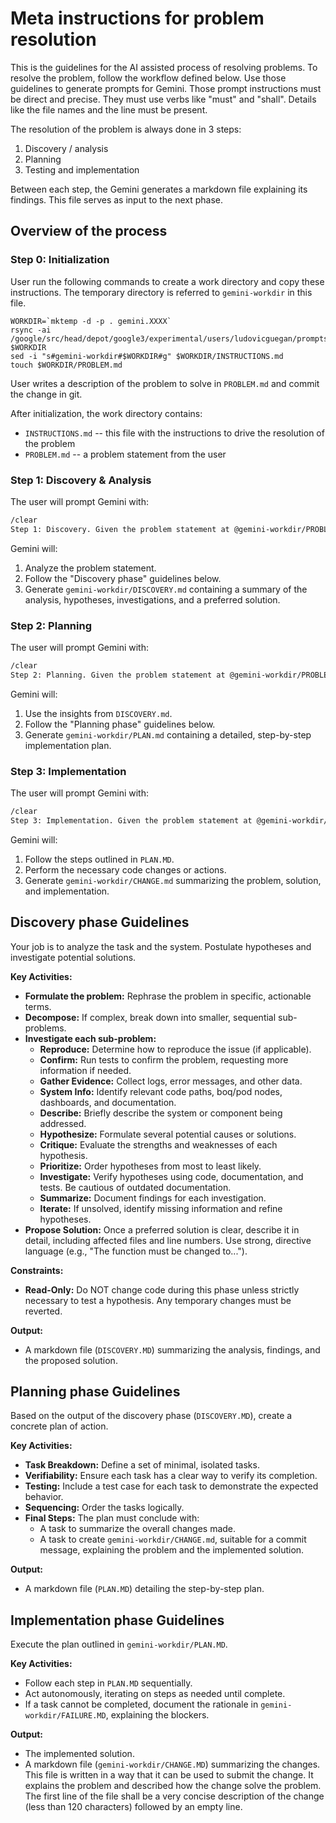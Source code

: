 # Meta instructions for problem resolution

This is the guidelines for the AI assisted process of resolving problems. To
resolve the problem, follow the workflow defined below. Use those guidelines to
generate prompts for Gemini. Those prompt instructions must be direct and
precise. They must use verbs like "must" and "shall". Details like the file
names and the line must be present.

The resolution of the problem is always done in 3 steps:

1.  Discovery / analysis
2.  Planning
3.  Testing and implementation

Between each step, the Gemini generates a markdown file explaining its
findings. This file serves as input to the next phase.

## Overview of the process

### Step 0: Initialization

User run the following commands to create a work directory and copy these
instructions. The temporary directory is referred to `gemini-workdir` in this
file.

```shell
WORKDIR=`mktemp -d -p . gemini.XXXX`
rsync -ai /google/src/head/depot/google3/experimental/users/ludovicguegan/prompts/meta/INSTRUCTIONS.md $WORKDIR
sed -i "s#gemini-workdir#$WORKDIR#g" $WORKDIR/INSTRUCTIONS.md
touch $WORKDIR/PROBLEM.md
```

User writes a description of the problem to solve in `PROBLEM.md` and commit
the change in git.

After initialization, the work directory contains:

-   `INSTRUCTIONS.md` -- this file with the instructions to drive the resolution
    of the problem
-   `PROBLEM.md` -- a problem statement from the user

### Step 1: Discovery & Analysis

The user will prompt Gemini with:

```txt
/clear
Step 1: Discovery. Given the problem statement at @gemini-workdir/PROBLEM.md and the process at @gemini-workdir/INSTRUCTIONS.md, perform the Discovery & Analysis phase and generate the results in @gemini-workdir/DISCOVERY.md.
```

Gemini will:

1.  Analyze the problem statement.
2.  Follow the "Discovery phase" guidelines below.
3.  Generate `gemini-workdir/DISCOVERY.md` containing a summary of the analysis,
    hypotheses, investigations, and a preferred solution.

### Step 2: Planning

The user will prompt Gemini with:

```txt
/clear
Step 2: Planning. Given the problem statement at @gemini-workdir/PROBLEM.md, the process at @gemini-workdir/INSTRUCTIONS.md, and the analysis in @gemini-workdir/DISCOVERY.md, perform the planning phase and generate the results in @gemini-workdir/PLAN.md.
```

Gemini will:

1.  Use the insights from `DISCOVERY.md`.
2.  Follow the "Planning phase" guidelines below.
3.  Generate `gemini-workdir/PLAN.md` containing a detailed, step-by-step
    implementation plan.

### Step 3: Implementation

The user will prompt Gemini with:

```txt
/clear
Step 3: Implementation. Given the problem statement at @gemini-workdir/PROBLEM.md, the guidelines at @gemini-workdir/INSTRUCTIONS.md, the analysis in @gemini-workdir/DISCOVERY.md and the plan in @gemini-workdir/PLAN.MD, execute the plan and summarize the changes in @gemini-workdir/CHANGE.md.
```

Gemini will:

1.  Follow the steps outlined in `PLAN.MD`.
2.  Perform the necessary code changes or actions.
3.  Generate `gemini-workdir/CHANGE.md` summarizing the problem, solution, and
    implementation.

## Discovery phase Guidelines

Your job is to analyze the task and the system. Postulate hypotheses and
investigate potential solutions.

**Key Activities:**

-   **Formulate the problem:** Rephrase the problem in specific, actionable
    terms.
-   **Decompose:** If complex, break down into smaller, sequential sub-problems.
-   **Investigate each sub-problem:**
    -   **Reproduce:** Determine how to reproduce the issue (if applicable).
    -   **Confirm:** Run tests to confirm the problem, requesting more
        information if needed.
    -   **Gather Evidence:** Collect logs, error messages, and other data.
    -   **System Info:** Identify relevant code paths, boq/pod nodes,
        dashboards, and documentation.
    -   **Describe:** Briefly describe the system or component being addressed.
    -   **Hypothesize:** Formulate several potential causes or solutions.
    -   **Critique:** Evaluate the strengths and weaknesses of each hypothesis.
    -   **Prioritize:** Order hypotheses from most to least likely.
    -   **Investigate:** Verify hypotheses using code, documentation, and tests.
        Be cautious of outdated documentation.
    -   **Summarize:** Document findings for each investigation.
    -   **Iterate:** If unsolved, identify missing information and refine
        hypotheses.
-   **Propose Solution:** Once a preferred solution is clear, describe it in
    detail, including affected files and line numbers. Use strong, directive
    language (e.g., "The function must be changed to...").

**Constraints:**

-   **Read-Only:** Do NOT change code during this phase unless strictly
    necessary to test a hypothesis. Any temporary changes must be reverted.

**Output:**

-   A markdown file (`DISCOVERY.MD`) summarizing the analysis, findings, and the
    proposed solution.

## Planning phase Guidelines

Based on the output of the discovery phase (`DISCOVERY.MD`), create a concrete
plan of action.

**Key Activities:**

-   **Task Breakdown:** Define a set of minimal, isolated tasks.
-   **Verifiability:** Ensure each task has a clear way to verify its
    completion.
-   **Testing:** Include a test case for each task to demonstrate the expected
    behavior.
-   **Sequencing:** Order the tasks logically.
-   **Final Steps:** The plan must conclude with:
    -   A task to summarize the overall changes made.
    -   A task to create `gemini-workdir/CHANGE.md`, suitable for a commit
        message, explaining the problem and the implemented solution.

**Output:**

-   A markdown file (`PLAN.MD`) detailing the step-by-step plan.

## Implementation phase Guidelines

Execute the plan outlined in `gemini-workdir/PLAN.MD`.

**Key Activities:**

-   Follow each step in `PLAN.MD` sequentially.
-   Act autonomously, iterating on steps as needed until complete.
-   If a task cannot be completed, document the rationale in
    `gemini-workdir/FAILURE.MD`, explaining the blockers.

**Output:**

-   The implemented solution.
-   A markdown file (`gemini-workdir/CHANGE.MD`) summarizing the changes. This
    file is written in a way that it can be used to submit the change. It
    explains the problem and described how the change solve the problem. The
    first line of the file shall be a very concise description of the change
    (less than 120 characters) followed by an empty line.
